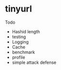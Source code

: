 # tinyurl

Todo

- Hashid length
- testing
- Logging
- Cache
- benchmark
- profile
- simple attack defense
